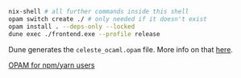 ```bash
nix-shell # all further commands inside this shell
opam switch create ./ # only needed if it doesn't exist
opam install . --deps-only --locked
dune exec ./frontend.exe --profile release
```

Dune generates the `celeste_ocaml.opam` file. More info on that [here](https://lambdafoo.com/posts/2021-10-29-getting-started-with-ocaml.html).

[OPAM for npm/yarn users](http://ocamlverse.net/content/opam_npm.html)
